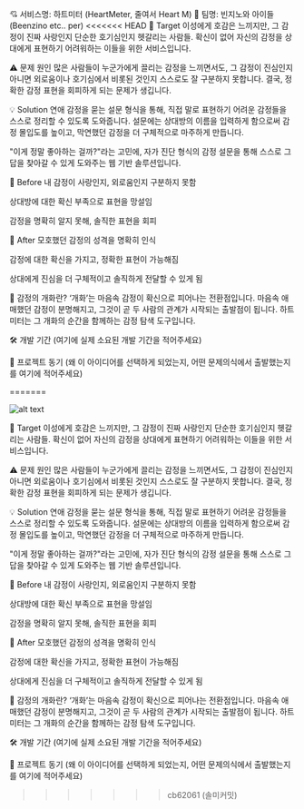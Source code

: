 💘 서비스명: 하트미터 (HeartMeter, 줄여서 Heart M)
👥 팀명: 빈지노와 아이들 (Beenzino etc.. per)
<<<<<<< HEAD
🎯 Target
이성에게 호감은 느끼지만, 그 감정이 진짜 사랑인지 단순한 호기심인지 헷갈리는 사람들.
확신이 없어 자신의 감정을 상대에게 표현하기 어려워하는 이들을 위한 서비스입니다.

⚠️ 문제 원인
많은 사람들이 누군가에게 끌리는 감정을 느끼면서도,
그 감정이 진심인지 아니면 외로움이나 호기심에서 비롯된 것인지 스스로도 잘 구분하지 못합니다.
결국, 정확한 감정 표현을 회피하게 되는 문제가 생깁니다.

💡 Solution
연애 감정을 묻는 설문 형식을 통해, 직접 말로 표현하기 어려운 감정들을 스스로 정리할 수 있도록 도와줍니다.
설문에는 상대방의 이름을 입력하게 함으로써 감정 몰입도를 높이고,
막연했던 감정을 더 구체적으로 마주하게 만듭니다.

"이게 정말 좋아하는 걸까?"라는 고민에, 자가 진단 형식의 감정 설문을 통해
스스로 그 답을 찾아갈 수 있게 도와주는 웹 기반 솔루션입니다.

📍 Before
내 감정이 사랑인지, 외로움인지 구분하지 못함

상대방에 대한 확신 부족으로 표현을 망설임

감정을 명확히 알지 못해, 솔직한 표현을 회피

🌸 After
모호했던 감정의 성격을 명확히 인식

감정에 대한 확신을 가지고, 정확한 표현이 가능해짐

상대에게 진심을 더 구체적이고 솔직하게 전달할 수 있게 됨

🌼 감정의 개화란?
‘개화’는 마음속 감정이 확신으로 피어나는 전환점입니다.
마음속 애매했던 감정이 분명해지고, 그것이 곧 두 사람의 관계가 시작되는 출발점이 됩니다.
하트미터는 그 개화의 순간을 함께하는 감정 탐색 도구입니다.

🛠️ 개발 기간
(여기에 실제 소요된 개발 기간을 적어주세요)

💭 프로젝트 동기
(왜 이 아이디어를 선택하게 되었는지, 어떤 문제의식에서 출발했는지를 여기에 적어주세요)

=======

![alt text](image.png)


🎯 Target
이성에게 호감은 느끼지만, 그 감정이 진짜 사랑인지 단순한 호기심인지 헷갈리는 사람들.
확신이 없어 자신의 감정을 상대에게 표현하기 어려워하는 이들을 위한 서비스입니다.

⚠️ 문제 원인
많은 사람들이 누군가에게 끌리는 감정을 느끼면서도,
그 감정이 진심인지 아니면 외로움이나 호기심에서 비롯된 것인지 스스로도 잘 구분하지 못합니다.
결국, 정확한 감정 표현을 회피하게 되는 문제가 생깁니다.

💡 Solution
연애 감정을 묻는 설문 형식을 통해, 직접 말로 표현하기 어려운 감정들을 스스로 정리할 수 있도록 도와줍니다.
설문에는 상대방의 이름을 입력하게 함으로써 감정 몰입도를 높이고,
막연했던 감정을 더 구체적으로 마주하게 만듭니다.

"이게 정말 좋아하는 걸까?"라는 고민에, 자가 진단 형식의 감정 설문을 통해
스스로 그 답을 찾아갈 수 있게 도와주는 웹 기반 솔루션입니다.

📍 Before
내 감정이 사랑인지, 외로움인지 구분하지 못함

상대방에 대한 확신 부족으로 표현을 망설임

감정을 명확히 알지 못해, 솔직한 표현을 회피

🌸 After
모호했던 감정의 성격을 명확히 인식

감정에 대한 확신을 가지고, 정확한 표현이 가능해짐

상대에게 진심을 더 구체적이고 솔직하게 전달할 수 있게 됨

🌼 감정의 개화란?
‘개화’는 마음속 감정이 확신으로 피어나는 전환점입니다.
마음속 애매했던 감정이 분명해지고, 그것이 곧 두 사람의 관계가 시작되는 출발점이 됩니다.
하트미터는 그 개화의 순간을 함께하는 감정 탐색 도구입니다.

🛠️ 개발 기간
(여기에 실제 소요된 개발 기간을 적어주세요)

💭 프로젝트 동기
(왜 이 아이디어를 선택하게 되었는지, 어떤 문제의식에서 출발했는지를 여기에 적어주세요)

>>>>>>> cb62061 (솔미커밋)
